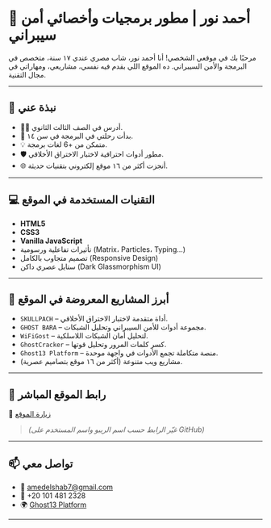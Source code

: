 # 🧠 أحمد نور | مطور برمجيات وأخصائي أمن سيبراني

مرحبًا بك في موقعي الشخصي!
أنا أحمد نور، شاب مصري عندي ١٧ سنة، متخصص في البرمجة والأمن السيبراني.
ده الموقع اللي بقدم فيه نفسي، مشاريعي، ومهاراتي في مجال التقنية.

---

## 📌 نبذة عني

* 👨‍💻 أدرس في الصف الثالث الثانوي.
* 🚀 بدأت رحلتي في البرمجة في سن ١٤.
* 💡 متمكن من +6 لغات برمجة.
* 🛡️ مطور أدوات احترافية لاختبار الاختراق الأخلاقي.
* 🌐 أنجزت أكثر من ١٦ موقع إلكتروني بتقنيات حديثة.

---

## 💻 التقنيات المستخدمة في الموقع

* **HTML5**
* **CSS3**
* **Vanilla JavaScript**
* تأثيرات تفاعلية ورسومية (Matrix، Particles، Typing...)
* تصميم متجاوب بالكامل (Responsive Design)
* ستايل عصري داكن (Dark Glassmorphism UI)

---

## 🚀 أبرز المشاريع المعروضة في الموقع

* `SKULLPACH` – أداة متقدمة لاختبار الاختراق الأخلاقي.
* `GHOST BARA` – مجموعة أدوات للأمن السيبراني وتحليل الشبكات.
* `WiFiGost` – لتحليل أمان الشبكات اللاسلكية.
* `GhostCracker` – كسر كلمات المرور وتحليل قوتها.
* `Ghost13 Platform` – منصة متكاملة تجمع الأدوات في واجهة موحدة.
* مشاريع ويب متنوعة (أكثر من ١٦ موقع بتصاميم عصرية).

---

## 🔗 رابط الموقع المباشر

📎 [زيارة الموقع](https://yourusername.github.io/project-name)

> *(غيّر الرابط حسب اسم الريبو واسم المستخدم على GitHub)*

---

## 📫 تواصل معي

* 📧 [amedelshab7@gmail.com](mailto:amedelshab7@gmail.com)
* 📱 +20 101 481 2328
* 🌍 [Ghost13 Platform](http://ghost13.odoo.com)

---


